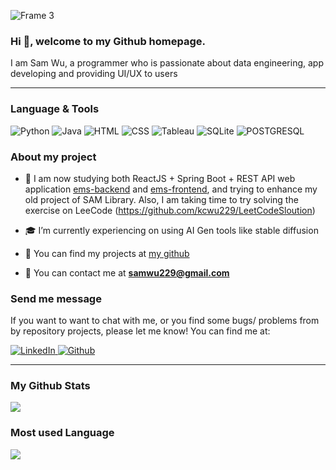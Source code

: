 ![Frame 3](https://github.com/user-attachments/assets/aa5e0d82-8be7-4819-8cad-2055630aa3a8)

### Hi 👋, welcome to my Github homepage.

I am Sam Wu, a programmer who is passionate about data engineering, app developing and providing UI/UX to users

---
### Language & Tools
<p>
<img alt="Python" src="https://img.shields.io/badge/Python-3776AB?logo=python&logoColor=white&style=for-the-badge" /> 
<img alt="Java" src="https://img.shields.io/badge/Java-007396?logo=java&logoColor=white&style=for-the-badge" />
<img alt="HTML" src="https://img.shields.io/badge/HTML-E34F26?logo=html5&logoColor=white&style=for-the-badge" />
<img alt="CSS" src="https://img.shields.io/badge/CSS-1572B6?logo=CSS3&logoColor=BLUE&style=for-the-badge" />
<img alt="Tableau" src="https://img.shields.io/badge/TABLEAU-E97627?logo=TABLEAU&logoColor=white&style=for-the-badge" />
<img alt="SQLite" src="https://img.shields.io/badge/SQLite-003B57?logo=SQLite&logoColor=white&style=for-the-badge" />
<img alt="POSTGRESQL" src="https://img.shields.io/badge/POSTGRESQL-4169E1?logo=POSTGRESQL&logoColor=white&style=for-the-badge" />
</p>

### About my project
- 🦾 I am now studying both ReactJS + Spring Boot + REST API web application [ems-backend](https://github.com/kcwu229/ems-backend) and [ems-frontend](https://github.com/kcwu229/ems-frontend), and trying to enhance my old project of SAM Library. Also, I am taking time to try solving the exercise on LeeCode (https://github.com/kcwu229/LeetCodeSloution)
- 🎓 I’m currently experiencing on using AI Gen tools like stable diffusion

- 📂 You can find my projects at [my github](https://github.com/kcwu229?tab=repositories)

- 📩 You can contact me at **samwu229@gmail.com**

### Send me message

If you want to want to chat with me, or you find some bugs/ problems from by repository projects, please let me know! You can find me at:
<p>
  <a href="https://www.linkedin.com/in/sam-wu-a5372021b/">
    <img alt="LinkedIn" src="https://img.shields.io/badge/LinkedIn-0A66C2?logo=LinkedIn&logoColor=white&style=for-the-badge"/ >
  </a>
  <a href="https://github.com/kcwu229/">
    <img alt="Github" src="https://img.shields.io/badge/GitHub-181717?logo=GitHub&logoColor=white&style=for-the-badge"/ >
  </a>
</p>

---
### My Github Stats

<img src="https://github-readme-stats.vercel.app/api?username=kcwu229&count_private=true&title_color=FD9047&icon_color=FD9047&text_color=0C2233&custom_title=Sam+Wu's+GitHub+Stats&show_icons=true"
/>

### Most used Language

<img src="https://github-readme-stats.vercel.app/api/top-langs/?username=kcwu229" />
